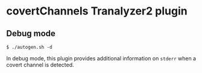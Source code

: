 covertChannels Tranalyzer2 plugin
==================================

Debug mode
----------

```
$ ./autogen.sh -d
```

In debug mode, this plugin provides additional information on `stderr` when a covert channel is detected.
